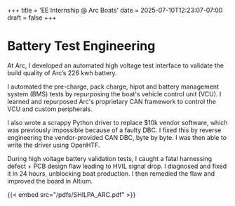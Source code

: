 +++
title = 'EE Internship @ Arc Boats'
date = 2025-07-10T12:23:07-07:00
draft = false
+++

# Battery Test Engineering

At Arc, I developed an automated high voltage test interface to validate the build quality of Arc’s 226 kwh battery.


I automated the pre-charge, pack charge, hipot and battery management system (BMS) tests by repurposing the boat's vehicle control unit (VCU). I learned and repurposed Arc's proprietary CAN framework to control the VCU and custom peripherals.


I also wrote a scrappy Python driver to replace $10k vendor software, which was previously impossible because of a faulty DBC. I fixed this by reverse engineering the vendor-provided CAN DBC, byte by byte. I was then able to write the driver using OpenHTF.


During high voltage battery validation tests, I caught a fatal harnessing defect + PCB design flaw leading to HVIL signal drop. I diagnosed and fixed it in 24 hours, unblocking boat production. I then remedied the flaw and improved the board in Altium. 

<!-- I created a folder (shortcodes) in layouts. I then
created an embed.html file which I reference here in order to use iframe. -->
{{< embed src="/pdfs/SHILPA_ARC.pdf" >}}
